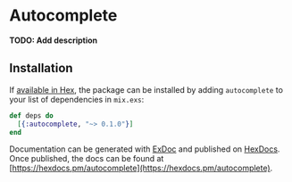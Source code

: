 # Autocomplete

**TODO: Add description**

## Installation

If [available in Hex](https://hex.pm/docs/publish), the package can be installed
by adding `autocomplete` to your list of dependencies in `mix.exs`:

```elixir
def deps do
  [{:autocomplete, "~> 0.1.0"}]
end
```

Documentation can be generated with [ExDoc](https://github.com/elixir-lang/ex_doc)
and published on [HexDocs](https://hexdocs.pm). Once published, the docs can
be found at [https://hexdocs.pm/autocomplete](https://hexdocs.pm/autocomplete).

